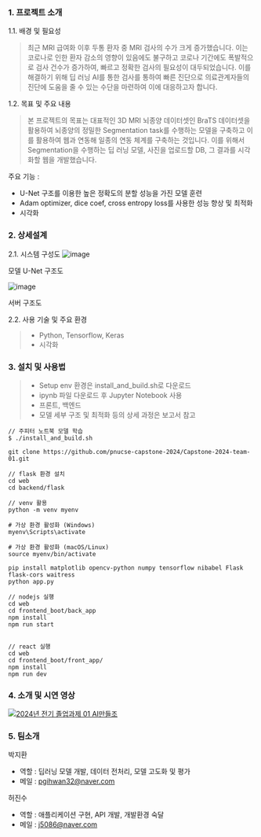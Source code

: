 ### 1. 프로젝트 소개

1.1. 배경 및 필요성

> 최근 MRI 급여화 이후 두통 환자 중 MRI 검사의 수가 크게 증가했습니다. 이는 코로나로 인한 환자 감소의 영향이 있음에도 불구하고 코로나 기간에도 폭발적으로 검사 건수가 증가하여, 빠르고 정확한 검사의 필요성이 대두되었습니다. 이를 해결하기 위해 딥 러닝 AI를 통한 검사를 통하여 빠른 진단으로 의료관계자들의 진단에 도움을 줄 수 있는 수단을 마련하여 이에 대응하고자 합니다.

1.2. 목표 및 주요 내용

> 본 프로젝트의 목표는 대표적인 3D MRI 뇌종양 데이터셋인 BraTS 데이터셋을 활용하여 뇌종양의 정밀한 Segmentation task를 수행하는 모델을 구축하고 이를 활용하여 웹과 연동해 일종의 연동 체계를 구축하는 것입니다. 이를 위해서 Segmentation을 수행하는 딥 러닝 모델, 사진을 업로드할 DB, 그 결과를 시각화할 웹을 개발했습니다.

주요 기능 : 
+ U-Net 구조를 이용한 높은 정확도의 분할 성능을 가진 모델 훈련
+ Adam optimizer, dice coef, cross entropy loss를 사용한 성능 향상 및 최적화
+ 시각화


### 2. 상세설계

2.1. 시스템 구성도
![image](https://github.com/user-attachments/assets/eac58169-6c79-4e71-b95a-501653ab9720)

모델 U-Net 구조도

![image](https://github.com/user-attachments/assets/579bf698-0586-4725-8e22-acec90d73d00)

서버 구조도

2.2. 사용 기술 및 주요 환경
> + Python, Tensorflow, Keras
> + 시각화

### 3. 설치 및 사용법

> + Setup env 환경은 install_and_build.sh로 다운로드
> + ipynb 파일 다운로드 후 Jupyter Notebook 사용
> + 프론트, 백엔드
> + 모델 세부 구조 및 최적화 등의 상세 과정은 보고서 참고

```
// 주피터 노트북 모델 학습
$ ./install_and_build.sh

git clone https://github.com/pnucse-capstone-2024/Capstone-2024-team-01.git

// flask 환경 설치
cd web
cd backend/flask

// venv 활용
python -m venv myenv

# 가상 환경 활성화 (Windows)
myenv\Scripts\activate

# 가상 환경 활성화 (macOS/Linux)
source myenv/bin/activate

pip install matplotlib opencv-python numpy tensorflow nibabel Flask flask-cors waitress
python app.py

// nodejs 실행
cd web
cd frontend_boot/back_app
npm install
npm run start


// react 실행
cd web
cd frontend_boot/front_app/
npm install
npm run dev
```


### 4. 소개 및 시연 영상

[![2024년 전기 졸업과제 01 AI만들조](https://img.youtube.com/vi/9Kh_lqWs9pA/hqdefault.jpg)](https://www.youtube.com/watch?v=9Kh_lqWs9pA)

### 5. 팀소개

박지환
- 역할 : 딥러닝 모델 개발, 데이터 전처리, 모델 고도화 및 평가
- 메일 : pgihwan32@naver.com

허진수
- 역할 : 애플리케이션 구현, API 개발, 개발환경 숙달
- 메일 : j5086@naver.com





